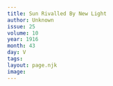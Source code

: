 ```yaml
---
title: Sun Rivalled By New Light
author: Unknown
issue: 25
volume: 10
year: 1916
month: 43
day: V
tags:
layout: page.njk
image:
---
```


